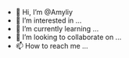 - 👋 Hi, I’m @Amyliy
- 👀 I’m interested in ...
- 🌱 I’m currently learning ...
- 💞️ I’m looking to collaborate on ...
- 📫 How to reach me ...

<!---
Amyliy/Amyliy is a ✨ special ✨ repository because its `README.md` (this file) appears on your GitHub profile.
You can click the Preview link to take a look at your changes.
--->
